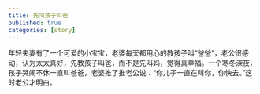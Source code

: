 ```yaml
---
title: 先叫孩子叫爸
published: true
categories: [story]
---
```


年轻夫妻有了一个可爱的小宝宝，老婆每天都用心的教孩子叫“爸爸”，老公很感动，认为太太真好，先教孩子叫爸，而不是先叫妈，觉得真幸福。一个寒冬深夜，孩子哭闹不休一直叫爸爸，老婆推了推老公说：“你儿子一直在叫你，你快去。”这时老公才明白。

